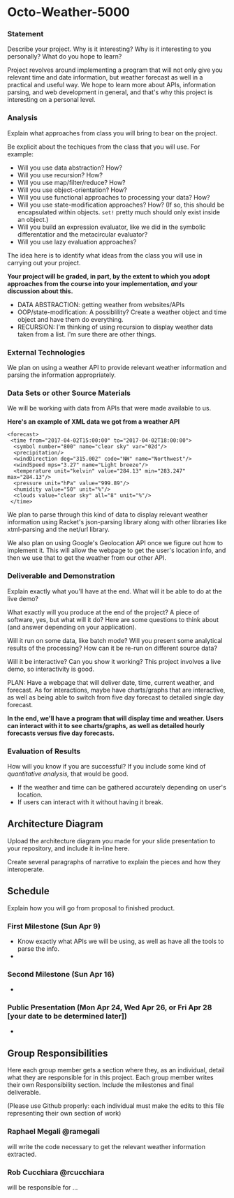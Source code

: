 # Octo-Weather-5000

### Statement
Describe your project. Why is it interesting? Why is it interesting to you personally? What do you hope to learn? 

Project revolves around implementing a program that will not only give you relevant time and date information, but weather forecast as well in a practical and useful way. We hope to learn more about APIs, information parsing, and web development in general, and that's why this project is interesting on a personal level.

### Analysis
Explain what approaches from class you will bring to bear on the project.

Be explicit about the techiques from the class that you will use. For example:

- Will you use data abstraction? How?
- Will you use recursion? How?
- Will you use map/filter/reduce? How? 
- Will you use object-orientation? How?
- Will you use functional approaches to processing your data? How?
- Will you use state-modification approaches? How? (If so, this should be encapsulated within objects. `set!` pretty much should only exist inside an object.)
- Will you build an expression evaluator, like we did in the symbolic differentatior and the metacircular evaluator?
- Will you use lazy evaluation approaches?

The idea here is to identify what ideas from the class you will use in carrying out your project. 

**Your project will be graded, in part, by the extent to which you adopt approaches from the course into your implementation, _and_ your discussion about this.**

- DATA ABSTRACTION: getting weather from websites/APIs 
- OOP/state-modification: A possiblility? Create a weather object and time object and have them do everything.
- RECURSION: I'm thinking of using recursion to display weather data taken from a list. I'm sure there are other things.


### External Technologies
We plan on using a weather API to provide relevant weather information and parsing the information appropriately.

### Data Sets or other Source Materials
We will be working with data from APIs that were made available to us. 

**Here's an example of XML data we got from a weather API**

```
<forecast>
 <time from="2017-04-02T15:00:00" to="2017-04-02T18:00:00">
  <symbol number="800" name="clear sky" var="02d"/>
  <precipitation/>
  <windDirection deg="315.002" code="NW" name="Northwest"/>
  <windSpeed mps="3.27" name="Light breeze"/>
  <temperature unit="kelvin" value="284.13" min="283.247" max="284.13"/>
  <pressure unit="hPa" value="999.89"/>
  <humidity value="50" unit="%"/>
  <clouds value="clear sky" all="8" unit="%"/>
 </time>
```
We plan to parse through this kind of data to display relevant weather information using Racket's json-parsing library along with other libraries like xtml-parsing and the net/url library.

We also plan on using Google's Geolocation API once we figure out how to implement it. This will allow the webpage to get the user's location info, and then we use that to get the weather from our other API.


### Deliverable and Demonstration
Explain exactly what you'll have at the end. What will it be able to do at the live demo?

What exactly will you produce at the end of the project? A piece of software, yes, but what will it do? Here are some questions to think about (and answer depending on your application).

Will it run on some data, like batch mode? Will you present some analytical results of the processing? How can it be re-run on different source data?

Will it be interactive? Can you show it working? This project involves a live demo, so interactivity is good.

PLAN: Have a webpage that will deliver date, time, current weather, and forecast. As for interactions, maybe have charts/graphs that are interactive, as well as being able to switch from five day forecast to detailed single day forecast. 

**In the end, we'll have a program that will display time and weather. Users can interact with it to see charts/graphs, as well as detailed hourly forecasts versus five day forecasts.**

### Evaluation of Results
How will you know if you are successful? 
If you include some kind of _quantitative analysis,_ that would be good.

- If the weather and time can be gathered accurately depending on user's location.
- If users can interact with it without having it break.

## Architecture Diagram
Upload the architecture diagram you made for your slide presentation to your repository, and include it in-line here.

Create several paragraphs of narrative to explain the pieces and how they interoperate.

## Schedule
Explain how you will go from proposal to finished product. 

### First Milestone (Sun Apr 9)
- Know exactly what APIs we will be using, as well as have all the tools to parse the info.
- 

### Second Milestone (Sun Apr 16)
- 

### Public Presentation (Mon Apr 24, Wed Apr 26, or Fri Apr 28 [your date to be determined later])
- 

## Group Responsibilities
Here each group member gets a section where they, as an individual, detail what they are responsible for in this project. Each group member writes their own Responsibility section. Include the milestones and final deliverable.

(Please use Github properly: each individual must make the edits to this file representing their own section of work)

### Raphael Megali @ramegali
will write the code necessary to get the relevant weather information extracted.

### Rob Cucchiara @rcucchiara
will be responsible for ...
